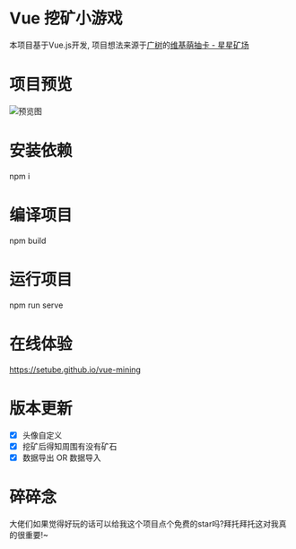 # Vue 挖矿小游戏
本项目基于Vue.js开发, 项目想法来源于[广树](https://github.com/eeg1412)的[维基萌抽卡 - 星星矿场](https://github.com/eeg1412/wikimoeCardByNodeJS)

# 项目预览
![预览图](https://s1.locimg.com/2024/05/27/457014f59c8b0.png)

# 安装依赖
npm i

# 编译项目
npm build

# 运行项目
npm run serve

# 在线体验
https://setube.github.io/vue-mining

# 版本更新
- [x] 头像自定义
- [x] 挖矿后得知周围有没有矿石
- [x] 数据导出 OR 数据导入

# 碎碎念
大佬们如果觉得好玩的话可以给我这个项目点个免费的star吗?拜托拜托这对我真的很重要!~
